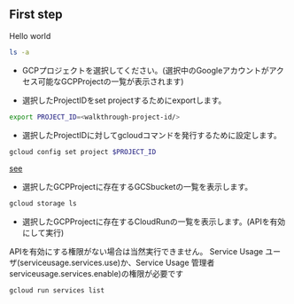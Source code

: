 ## First step

Hello world

```bash
ls -a
```

* GCPプロジェクトを選択してください。(選択中のGoogleアカウントがアクセス可能なGCPProjectの一覧が表示されます)

<walkthrough-project-setup></walkthrough-project-setup>

* 選択したProjectIDをset projectするためにexportします。

```bash
export PROJECT_ID=<walkthrough-project-id/>
```

* 選択したProjectIDに対してgcloudコマンドを発行するために設定します。

```bash
gcloud config set project $PROJECT_ID
```

[see](https://cloud.google.com/shell/docs/cloud-shell-tutorials/directives-project-setup?hl=ja)

* 選択したGCPProjectに存在するGCSbucketの一覧を表示します。

```bash
gcloud storage ls 
```

* 選択したGCPProjectに存在するCloudRunの一覧を表示します。(APIを有効にして実行)

APIを有効にする権限がない場合は当然実行できません。
Service Usage ユーザ(serviceusage.services.use)か、Service Usage 管理者serviceusage.services.enable)の権限が必要です

<walkthrough-enable-apis apis="run.googleapis.com"></walkthrough-enable-apis>

```bash
gcloud run services list
```

